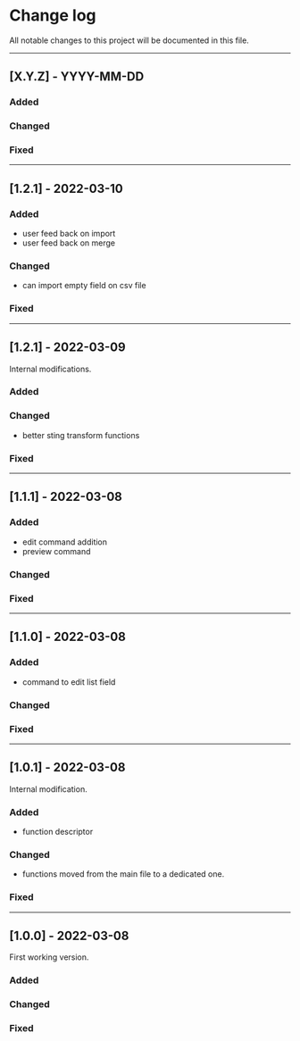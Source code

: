 # Change log
All notable changes to this project will be documented in this file.

<hr>

## [X.Y.Z] - YYYY-MM-DD

### Added

### Changed

### Fixed
<hr>

## [1.2.1] - 2022-03-10

### Added
- user feed back on import
- user feed back on merge
### Changed
- can import empty field on csv file
### Fixed
<hr>

## [1.2.1] - 2022-03-09

Internal modifications.

### Added

### Changed
- better sting transform functions
### Fixed

<hr>

## [1.1.1] - 2022-03-08

### Added
- edit command addition
- preview command
### Changed

### Fixed

<hr>

## [1.1.0] - 2022-03-08

### Added
- command to edit list field
### Changed

### Fixed

<hr>

## [1.0.1] - 2022-03-08

Internal modification.

### Added
- function descriptor
### Changed
- functions moved from the main file to a dedicated one.
### Fixed

<hr>

## [1.0.0] - 2022-03-08

First working version.

### Added

### Changed

### Fixed